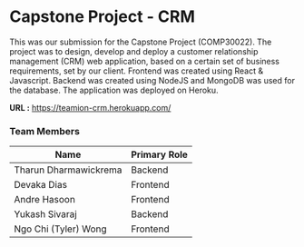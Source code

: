 # Capstone Project - CRM 
  
This was our submission for the Capstone Project (COMP30022). The project was to design, develop and deploy a customer relationship management (CRM) web application, based on a certain set of business requirements, set by our client. Frontend was created using React & Javascript. Backend was created using NodeJS and MongoDB was used for the database. The application was deployed on Heroku.
  
**URL :** https://teamion-crm.herokuapp.com/
  
### Team Members
 Name | Primary Role
------------ | -------------
 Tharun Dharmawickrema  | Backend
 Devaka Dias  | Frontend
 Andre Hasoon  | Frontend
 Yukash Sivaraj  | Backend
 Ngo Chi (Tyler) Wong  | Frontend
 

